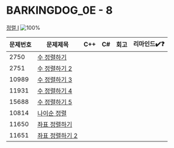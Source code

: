 # BARKINGDOG_0E - 8

[정렬 I](https://github.com/encrypted-def/basic-algo-lecture/blob/master/workbook/0x0E.md)
![100%](https://progress-bar.xyz/0/?scale=8&title=progress&width=500&color=babaca&suffix=/8)

| 문제번호 | 문제제목                                | C++ | C#  | 회고 | 리마인드✔️❓ |
| -------- | --------------------------------------- | --- | --- | ---- | ------------ |
| 2750     | [수 정렬하기](https://boj.kr/2750)      |     |     |      |              |
| 2751     | [수 정렬하기 2](https://boj.kr/2751)    |     |     |      |              |
| 10989    | [수 정렬하기 3](https://boj.kr/10989)   |     |     |      |              |
| 11931    | [수 정렬하기 4](https://boj.kr/11931)   |     |     |      |              |
| 15688    | [수 정렬하기 5](https://boj.kr/15688)   |     |     |      |              |
| 10814    | [나이순 정렬](https://boj.kr/10814)     |     |     |      |              |
| 11650    | [좌표 정렬하기](https://boj.kr/11650)   |     |     |      |              |
| 11651    | [좌표 정렬하기 2](https://boj.kr/11651) |     |     |      |              |

